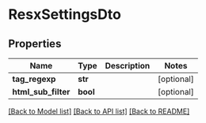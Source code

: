 # ResxSettingsDto

## Properties
Name | Type | Description | Notes
------------ | ------------- | ------------- | -------------
**tag_regexp** | **str** |  | [optional] 
**html_sub_filter** | **bool** |  | [optional] 

[[Back to Model list]](../README.md#documentation-for-models) [[Back to API list]](../README.md#documentation-for-api-endpoints) [[Back to README]](../README.md)


